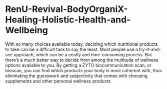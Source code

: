 # RenU-Revival-BodyOrganiX-Healing-Holistic-Health-and-Wellbeing
With so many choices available today, deciding which nutritional products to take can be a difficult task to say the least. Most people use a try-it-and-see approach, which can be a costly and time-consuming process. But there’s a much better way to decide from among the multitude of wellness options available to you.     By getting a ZYTO biocommunication scan, or bioscan, you can find which products your body is most coherent with, thus eliminating the guesswork and subjectivity that comes with choosing supplements and other personal wellness products
